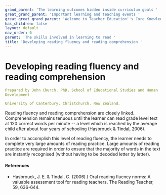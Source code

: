 ```yaml
---
grand_parent: 'The learning outcomes hidden inside curriculum goals '
great_grand_parent: 'Important learning and teaching events '
great_great_grand_parent: 'Welcome to Teacher Education''s Core Knowledge and Skills.'
has_children: false
layout: default
nav_order: 6
parent: 'The skills involved in learning to read '
title: 'Developing reading fluency and reading comprehension '
---
```

# Developing reading fluency and reading comprehension


```yaml
Prepared by John Church, PhD, School of Educational Studies and Human
Development

University of Canterbury, Christchurch, New Zealand.
```


Reading fluency and reading comprehension are closely linked.
Comprehension remains tenuous until the learner can read grade level
text at 120 correct words per minute -- a level which is reached by the
average child after about four years of schooling (Hasbrouck & Tindal,
2006).

In order to accomplish this level of reading fluency, the learner needs
to complete very large amounts of reading practice. Large amounts of
reading practice are required in order to ensure that the majority of
words in the text are instantly recognised (without having to be decoded
letter by letter).


#### References

-   Hasbrouck, J. E. & Tindal, G. (2006).) Oral reading fluency norms: A
    valuable assessment tool for reading teachers. The Reading Teacher,
    59, 636-644.
